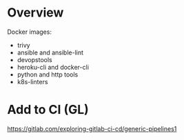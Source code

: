 # Overview
Docker images:
- trivy
- ansible and ansible-lint
- devopstools
- heroku-cli and docker-cli
- python and http tools
- k8s-linters
# Add to CI (GL)

https://gitlab.com/exploring-gitlab-ci-cd/generic-pipelines1
